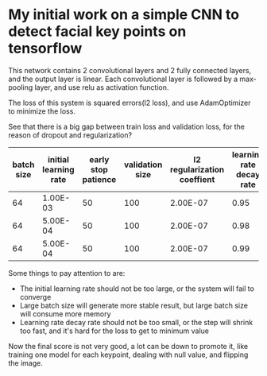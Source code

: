 # My initial work on a simple CNN to detect facial key points on tensorflow
   
This network contains 2 convolutional layers and 2 fully connected layers, and the output layer is linear. Each convolutional layer is followed by a max-pooling layer, and use relu as activation function.

The loss of this system is squared errors(l2 loss), and use AdamOptimizer to minimize the loss.


See that there is a big gap between train loss and validation loss, for the reason of dropout and regularization?

  
batch size | initial learning rate | early stop patience | validation size | l2 regularization coeffient | learning rate decay rate | optimizer | best loss
---|---|---|---|---|---|---|---
64 | 1.00E-03 | 50 | 100 | 2.00E-07 | 0.95 | AdamOptimizer | 0.015985    
64 | 5.00E-04 | 50 | 100 | 2.00E-07 | 0.98 | AdamOptimizer | 0.016929  
64 | 5.00E-04 | 50 | 100 | 2.00E-07 | 0.99 | AdamOptimizer | 0.021319  

Some things to pay attention to are:  
 
* The initial learning rate should not be too large, or the system will fail to converge   
* Large batch size will generate more stable result, but large batch size will consume more memory   
* Learning rate decay rate should not be too small, or the step will shrink too fast, and it's hard for the loss to get to minimum value   

Now the final score is not very good, a lot can be down to promote it, like training one model for each keypoint, dealing with null value, and flipping the image.   





